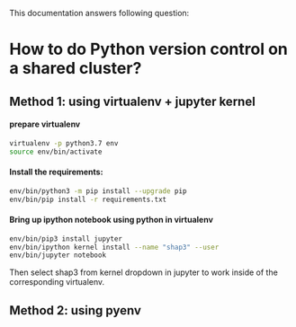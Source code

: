 
This documentation answers following question:
# How to do Python version control on a shared cluster?


## Method 1: using virtualenv + jupyter kernel

#### prepare virtualenv
```bash
virtualenv -p python3.7 env
source env/bin/activate
```

#### Install the requirements:

```bash
env/bin/python3 -m pip install --upgrade pip
env/bin/pip install -r requirements.txt
```

#### Bring up ipython notebook using python in virtualenv
```bash
env/bin/pip3 install jupyter
env/bin/ipython kernel install --name "shap3" --user
env/bin/jupyter notebook
```

Then select shap3 from kernel dropdown in jupyter to work inside of the corresponding virtualenv.


## Method 2: using pyenv
